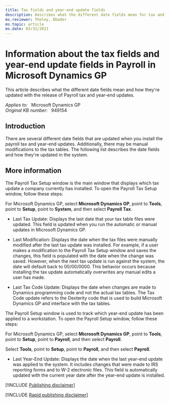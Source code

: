 ```yaml
---
title: Tax fields and year-end update fields
description: Describes what the different date fields mean for tax and year-end updates In Microsoft Dynamics GP.
ms.reviewer: Theley, Dbader
ms.topic: article
ms.date: 03/31/2021
---
```

# Information about the tax fields and year-end update fields in Payroll in Microsoft Dynamics GP

This article describes what the different date fields mean and how they're updated with the release of Payroll tax and year-end updates.

_Applies to:_ &nbsp; Microsoft Dynamics GP  
_Original KB number:_ &nbsp; 949154

## Introduction

There are several different date fields that are updated when you install the payroll tax and year-end updates. Additionally, there may be manual modifications to the tax tables. The following list describes the date fields and how they're updated in the system.

## More information

The Payroll Tax Setup window is the main window that displays which tax update a company currently has installed. To open the Payroll Tax Setup window, follow these steps:

For Microsoft Dynamics GP, select **Microsoft Dynamics GP**, point to **Tools**, point to **Setup**, point to **System**, and then select **Payroll Tax**.

- Last Tax Update: Displays the last date that your tax table files were updated. This field is updated when you run the automatic or manual updates in Microsoft Dynamics GP.

- Last Modification: Displays the date when the tax files were manually modified after the last tax update was installed. For example, if a user makes a modification to the Payroll Tax Setup window and saves the changes, this field is populated with the date when the change was saved. However, when the next tax update is run against the system, the date will default back to 00/00/0000. This behavior occurs because installing the tax update automatically overwrites any manual edits a user has made.

- Last Tax Code Update: Displays the date when changes are made to Dynamics programming code and not the actual tax tables. The Tax Code update refers to the Dexterity code that is used to build Microsoft Dynamics GP and interface with the tax tables.

The Payroll Setup window is used to track which year-end update has been applied to a workstation. To open the Payroll Setup window, follow these steps:

For Microsoft Dynamics GP, select **Microsoft Dynamics GP**, point to **Tools**, point to **Setup**, point to **Payroll**, and then select **Payroll**.

Select **Tools**, point to **Setup**, point to **Payroll**, and then select **Payroll**.

- Last Year-End Update: Displays the date when the last year-end update was applied to the system. It includes changes that were made to IRS reporting forms and to W-2 electronic files. This field is automatically updated with the current year date after the year-end update is installed.

[!INCLUDE [Publishing disclaimer](../../../includes/publishing-disclaimer.md)]

[!INCLUDE [Rapid publishing disclaimer](../../../includes/rapid-publishing-disclaimer.md)]
